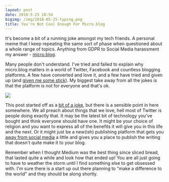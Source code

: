 ```yaml
---
layout: post
date: 2018-5-25 18:54
bigimg: /img/2018-05-25-typing.png
title: You're Not Cool Enough For Micro.blog
---
```

It's become a bit of a running joke amongst my tech friends. A personal meme that I keep repeating the same sort of phase when questioned about a whole range of topics. Anything from GDPR to Social Media harassment my answer - [micro.blog](https://gr36.micro.blog/).

Many people don't understand. I've tried and failed to explain why micro.blog matters in a world of Twitter, Facebook and countless blogging platforms. A few have converted and love it, and a few have tried and given up (and [given me some stick](https://darylbaxter.micro.blog/)). My biggest take away from all the jokes is that the platform is not for everyone and that's ok. 

![](https://gr36.com/img/2018-05-25-microblog-logo.png)

This post started off as a [bit of a joke](https://twitter.com/gr36/status/1000065955790295040?s=21), but there is a sensible point in here somewhere. We all preach about things that we love, hell most of Twitter is people doing exactly that. It may be the latest bit of technology you've bought and think everyone should have one. It might be your choice of religion and you want to express all of the benefits it will give you in this life and the next. Or it might just be a new(ish) publishing platform that gets you [away from social media](https://gr36.com/2018-05-25-intentional-twitter-usage/) a little and gives you a place to publish the writing that doesn't quite make it to your blog.

Remember when I thought Medium was the best thing since sliced bread, that lasted quite a while and look how that ended up! You are all just going to have to weather the storm until I find something else to get obsessed with. I'm sure there is a start up out there planning to "make a difference to the world" and they should be along shortly.
